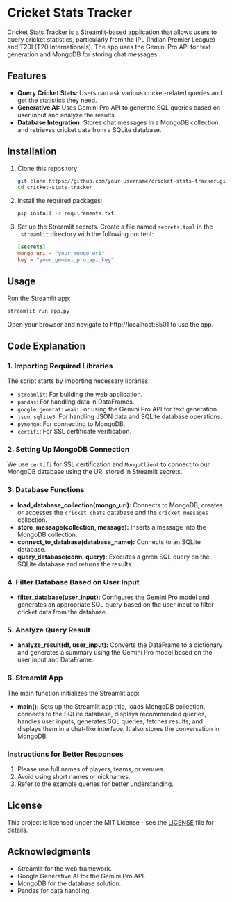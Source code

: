# Cricket Stats Tracker

Cricket Stats Tracker is a Streamlit-based application that allows users to query cricket statistics, particularly from the IPL (Indian Premier League) and T20I (T20 Internationals). The app uses the Gemini Pro API for text generation and MongoDB for storing chat messages.

## Features

- **Query Cricket Stats:** Users can ask various cricket-related queries and get the statistics they need.
- **Generative AI:** Uses Gemini Pro API to generate SQL queries based on user input and analyze the results.
- **Database Integration:** Stores chat messages in a MongoDB collection and retrieves cricket data from a SQLite database.

## Installation

1. Clone this repository:

    ```bash
    git clone https://github.com/your-username/cricket-stats-tracker.git
    cd cricket-stats-tracker
    ```

2. Install the required packages:

    ```bash
    pip install -r requirements.txt
    ```

3. Set up the Streamlit secrets. Create a file named `secrets.toml` in the `.streamlit` directory with the following content:

    ```toml
    [secrets]
    mongo_uri = "your_mongo_uri"
    key = "your_gemini_pro_api_key"
    ```

## Usage

Run the Streamlit app:

```bash
streamlit run app.py
```
Open your browser and navigate to http://localhost:8501 to use the app.

## Code Explanation

### 1. Importing Required Libraries
The script starts by importing necessary libraries:
- `streamlit`: For building the web application.
- `pandas`: For handling data in DataFrames.
- `google.generativeai`: For using the Gemini Pro API for text generation.
- `json`, `sqlite3`: For handling JSON data and SQLite database operations.
- `pymongo`: For connecting to MongoDB.
- `certifi`: For SSL certificate verification.

### 2. Setting Up MongoDB Connection
We use `certifi` for SSL certification and `MongoClient` to connect to our MongoDB database using the URI stored in Streamlit secrets.

### 3. Database Functions
- **load_database_collection(mongo_uri):** Connects to MongoDB, creates or accesses the `cricket_chats` database and the `cricket_messages` collection.
- **store_message(collection, message):** Inserts a message into the MongoDB collection.
- **connect_to_database(database_name):** Connects to an SQLite database.
- **query_database(conn, query):** Executes a given SQL query on the SQLite database and returns the results.

### 4. Filter Database Based on User Input
- **filter_database(user_input):** Configures the Gemini Pro model and generates an appropriate SQL query based on the user input to filter cricket data from the database.

### 5. Analyze Query Result
- **analyze_result(df, user_input):** Converts the DataFrame to a dictionary and generates a summary using the Gemini Pro model based on the user input and DataFrame.

### 6. Streamlit App
The main function initializes the Streamlit app:
- **main():** Sets up the Streamlit app title, loads MongoDB collection, connects to the SQLite database, displays recommended queries, handles user inputs, generates SQL queries, fetches results, and displays them in a chat-like interface. It also stores the conversation in MongoDB.

### Instructions for Better Responses

1. Please use full names of players, teams, or venues.
2. Avoid using short names or nicknames.
3. Refer to the example queries for better understanding.

## License

This project is licensed under the MIT License - see the [LICENSE](LICENSE) file for details.

## Acknowledgments

- Streamlit for the web framework.
- Google Generative AI for the Gemini Pro API.
- MongoDB for the database solution.
- Pandas for data handling.



